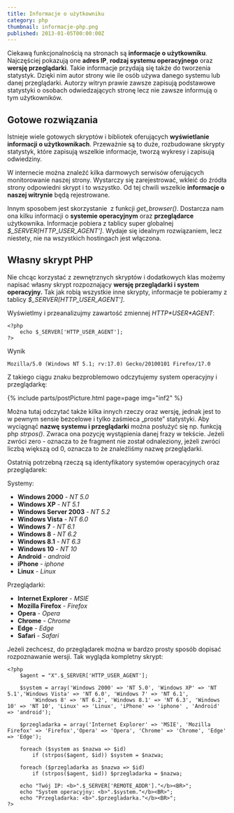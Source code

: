 ```yaml
---
title: Informacje o użytkowniku
category: php
thumbnail: informacje-php.png
published: 2013-01-05T00:00:00Z
---
```

Ciekawą funkcjonalnością na stronach są **informacje o użytkowniku**. Najczęściej pokazują one **adres IP**, **rodzaj systemu operacyjnego** oraz **wersję przeglądarki**. Takie informacje przydają się także do tworzenia statystyk. Dzięki nim autor strony wie ile osób używa danego systemu lub danej przeglądarki. Autorzy witryn prawie zawsze zapisują podstawowe statystyki o osobach odwiedzających stronę lecz nie zawsze informują o tym użytkowników.

<!--more-->

## Gotowe rozwiązania

Istnieje wiele gotowych skryptów i bibliotek oferujących **wyświetlanie informacji o użytkownikach**. Przeważnie są to duże, rozbudowane skrypty statystyk, które zapisują wszelkie informacje, tworzą wykresy i zapisują odwiedziny.

W internecie można znaleźć kilka darmowych serwisów oferujących monitorowanie naszej strony. Wystarczy się zarejestrować, wkleić do źródła strony odpowiedni skrypt i to wszystko. Od tej chwili wszelkie **informacje o naszej witrynie** będą rejestrowane.

Innym sposobem jest skorzystanie  z funkcji *get_browser()*. Dostarcza nam ona kilku informacji o **systemie operacyjnym** oraz **przeglądarce** użytkownika. Informacje pobiera z tablicy super globalnej *$_SERVER[HTTP_USER_AGENT']*. Wydaje się idealnym rozwiązaniem, lecz niestety, nie na wszystkich hostingach jest włączona.

## Własny skrypt PHP

Nie chcąc korzystać z zewnętrznych skryptów i dodatkowych klas możemy napisać własny skrypt rozpoznający **wersję przeglądarki i system operacyjny.** Tak jak robią wszystkie inne skrypty, informacje te pobieramy z tablicy *$_SERVER[HTTP_USER_AGENT']*.

Wyświetlmy i przeanalizujmy zawartość zmiennej *HTTP\*USER\*AGENT*:

	<?php
	    echo $_SERVER['HTTP_USER_AGENT'];
	?>

Wynik

	Mozilla/5.0 (Windows NT 5.1; rv:17.0) Gecko/20100101 Firefox/17.0

Z takiego ciągu znaku bezproblemowo odczytujemy system operacyjny i przeglądarkę:

{% include parts/postPicture.html page=page img="inf2" %}

Można tutaj odczytać także kilka innych rzeczy oraz wersję, jednak jest to w pewnym sensie bezcelowe i tylko zaśmieca &#8222;proste&#8221; statystyki. Aby wyciągnąć **nazwę systemu i przeglądarki** można posłużyć się np. funkcją php *strpos()*. Zwraca ona pozycję wystąpienia danej frazy w tekście. Jeżeli zwróci zero - oznacza to że fragment nie został odnaleziony, jeżeli zwróci liczbą większą od 0, oznacza to że znaleźliśmy nazwę przeglądarki.

Ostatnią potrzebną rzeczą są identyfikatory systemów operacyjnych oraz przeglądarek:

Systemy:

- **Windows 2000** - *NT 5.0*
- **Windows XP** - *NT 5.1*
- **Windows Server 2003** - *NT 5.2*
- **Windows Vista** - *NT 6.0*
- **Windows 7** - *NT 6.1*
- **Windows 8** - *NT 6.2*
- **Windows 8.1** - *NT 6.3*
- **Windows 10** - *NT 10*
- **Android** - *android*
- **iPhone** - *iphone*
- **Linux** - *Linux*

Przeglądarki:

- **Internet Explorer** - *MSIE*
- **Mozilla Firefox** - *Firefox*
- **Opera** - *Opera*
- **Chrome** - *Chrome*
- **Edge** - *Edge*
- **Safari** - *Safari*

Jeżeli zechcesz, do przeglądarek można w bardzo prosty sposób dopisać rozpoznawanie wersji. Tak wygląda kompletny skrypt:

	<?php
	    $agent = "X".$_SERVER['HTTP_USER_AGENT'];
	    
	    $system = array('Windows 2000' => 'NT 5.0', 'Windows XP' => 'NT 5.1','Windows Vista' => 'NT 6.0', 'Windows 7' => 'NT 6.1',
	        'Windows 8' => 'NT 6.2', 'Windows 8.1' => 'NT 6.3', 'Windows 10' => 'NT 10', 'Linux' => 'Linux', 'iPhone' => 'iphone' , 'Android' => 'android');
	    
	    $przegladarka = array('Internet Explorer' => 'MSIE', 'Mozilla Firefox' => 'Firefox','Opera' => 'Opera', 'Chrome' => 'Chrome', 'Edge' => 'Edge');
	    
	    foreach ($system as $nazwa => $id)
	        if (strpos($agent, $id)) $system = $nazwa;
	    
	    foreach ($przegladarka as $nazwa => $id)
	        if (strpos($agent, $id)) $przegladarka = $nazwa;
	    
	    echo "Twój IP: <b>".$_SERVER['REMOTE_ADDR']."</b><BR>";
	    echo "System operacyjny: <b>".$system."</b><BR>";
	    echo "Przegladarka: <b>".$przegladarka."</b><BR>";
	?>
